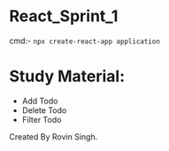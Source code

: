 # React_Sprint_1

cmd:- `npx create-react-app application`

# Study Material:

- Add Todo
- Delete Todo
- Filter Todo

Created By Rovin Singh.
